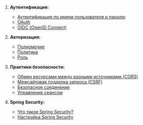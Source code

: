 1. **Аутентификация:**
   - [Аутентификация по имени пользователя и паролю](authentication/username-password.md)
   - [OAuth](oauth/oauth.md)
   - [OIDC (OpenID Connect)](password_auth/odic.md)   

2. **Авторизация:**
   - [Полномочие](authorization/authority.md)
   - [Политика](authorization/policy.md)
   - [Роль](authorization/role.md)

3. **Практики безопасности:**
   - [Обмен ресурсами между разными источниками (CORS)](secure/cors.md)
   - [Межсайтовая подделка запроса (CSRF)](secure/csrf.md)
   - [Безопасное соединение](secure/secure-connection.md)
   - [Управление сеансом](secure/session-managmet.md)

5. **Spring Security:**
   - [Что такое Spring Security?](what-is-spring-security.md)
   - [Настройка Spring Security](configure-spring-security.md)
